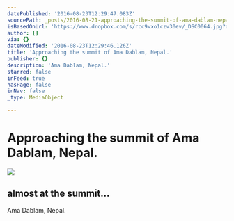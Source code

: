 ```yaml
---
datePublished: '2016-08-23T12:29:47.083Z'
sourcePath: _posts/2016-08-21-approaching-the-summit-of-ama-dablam-nepal.md
isBasedOnUrl: 'https://www.dropbox.com/s/rcc9vxo1czv30ev/_DSC0064.jpg?dl=0'
author: []
via: {}
dateModified: '2016-08-23T12:29:46.126Z'
title: 'Approaching the summit of Ama Dablam, Nepal.'
publisher: {}
description: 'Ama Dablam, Nepal.'
starred: false
inFeed: true
hasPage: false
inNav: false
_type: MediaObject

---
```

# Approaching the summit of Ama Dablam, Nepal.

<article style=""><img src="https://photos-2.dropbox.com/t/2/AADRJOY2uhlkTEUHZjBAKGez-_aNNmVNyDqhd7OTow_pSQ/12/108607946/jpeg/1024x1024/2/_/0/4/_DSC0064.jpg/CMrz5DMgAiAHKAIoBCgH/rcc9vxo1czv30ev/AABTSNfYOcD5HzZIewPCATVna/_DSC0064.jpg" /><h1>almost at the summit...</h1><p>Ama Dablam, Nepal.</p></article>